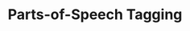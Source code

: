 ---
title: "Parts-of-Speech Tagging"

categories: ['']

tags: ['Parts', 'of', 'Speech', 'Tagging']

arwords: 'تعيين أقسام الكلام'
arwords2: 'تصنيف أقسام الكلام'

arexps: []

enwords: ['Parts-of-Speech Tagging']

enexps: []

arlexicons: 'ع'
arlexicons2: 'ص'

enlexicons: 'P'

authors: ['Ruqayya Roshdy']

translators: ['']

citations: 'مقدمة في حوسبة اللغة العربية'

sources: 'مركز الملك عبدالله بن عبدالعزيز الدولي لخدمة اللغة العربية'

word: "true"

slug: ""
---